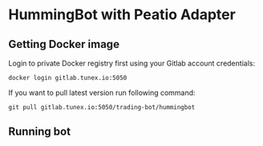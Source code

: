 # HummingBot with Peatio Adapter


## Getting Docker image

Login to private Docker registry first using your Gitlab account credentials:

```
docker login gitlab.tunex.io:5050
```

If you want to pull latest version run following command:

```
git pull gitlab.tunex.io:5050/trading-bot/hummingbot
```

## Running bot
